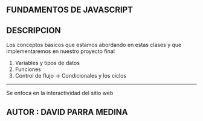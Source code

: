 ## FUNDAMENTOS DE JAVASCRIPT

## DESCRIPCION

Los conceptos basicos que estamos abordando en estas clases y que implementaremos en nuestro proyecto final

1. Variables y tipos de datos
2. Funciones
3. Control de flujo -> Condicionales y los ciclos

------------------------------------------------------------------------------

Se enfoca en la interactividad del sitio web

## AUTOR : DAVID PARRA MEDINA